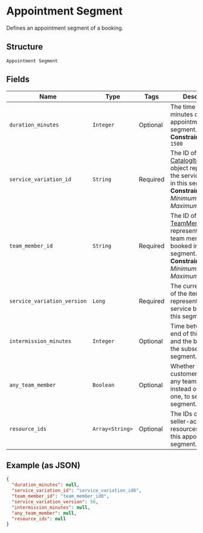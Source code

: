 
# Appointment Segment

Defines an appointment segment of a booking.

## Structure

`Appointment Segment`

## Fields

| Name | Type | Tags | Description |
|  --- | --- | --- | --- |
| `duration_minutes` | `Integer` | Optional | The time span in minutes of an appointment segment.<br>**Constraints**: `<= 1500` |
| `service_variation_id` | `String` | Required | The ID of the [CatalogItemVariation](../../doc/models/catalog-item-variation.md) object representing the service booked in this segment.<br>**Constraints**: *Minimum Length*: `1`, *Maximum Length*: `36` |
| `team_member_id` | `String` | Required | The ID of the [TeamMember](../../doc/models/team-member.md) object representing the team member booked in this segment.<br>**Constraints**: *Minimum Length*: `1`, *Maximum Length*: `32` |
| `service_variation_version` | `Long` | Required | The current version of the item variation representing the service booked in this segment. |
| `intermission_minutes` | `Integer` | Optional | Time between the end of this segment and the beginning of the subsequent segment. |
| `any_team_member` | `Boolean` | Optional | Whether the customer accepts any team member, instead of a specific one, to serve this segment. |
| `resource_ids` | `Array<String>` | Optional | The IDs of the seller-accessible resources used for this appointment segment. |

## Example (as JSON)

```json
{
  "duration_minutes": null,
  "service_variation_id": "service_variation_id6",
  "team_member_id": "team_member_id0",
  "service_variation_version": 56,
  "intermission_minutes": null,
  "any_team_member": null,
  "resource_ids": null
}
```

